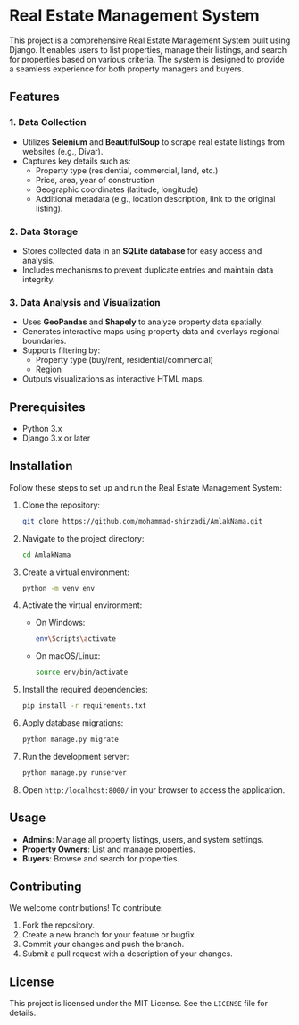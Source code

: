 # Real Estate Management System

This project is a comprehensive Real Estate Management System built using Django. It enables users to list properties, manage their listings, and search for properties based on various criteria. The system is designed to provide a seamless experience for both property managers and buyers.

## Features

### 1. **Data Collection**
- Utilizes **Selenium** and **BeautifulSoup** to scrape real estate listings from websites (e.g., Divar).
- Captures key details such as:
  - Property type (residential, commercial, land, etc.)
  - Price, area, year of construction
  - Geographic coordinates (latitude, longitude)
  - Additional metadata (e.g., location description, link to the original listing).

### 2. **Data Storage**
- Stores collected data in an **SQLite database** for easy access and analysis.
- Includes mechanisms to prevent duplicate entries and maintain data integrity.

### 3. **Data Analysis and Visualization**
- Uses **GeoPandas** and **Shapely** to analyze property data spatially.
- Generates interactive maps using property data and overlays regional boundaries.
- Supports filtering by:
  - Property type (buy/rent, residential/commercial)
  - Region
- Outputs visualizations as interactive HTML maps.


## Prerequisites

- Python 3.x
- Django 3.x or later

## Installation

Follow these steps to set up and run the Real Estate Management System:

1. Clone the repository:
   ```bash
   git clone https://github.com/mohammad-shirzadi/AmlakNama.git
   ```

2. Navigate to the project directory:
   ```bash
   cd AmlakNama
   ```

3. Create a virtual environment:
   ```bash
   python -m venv env
   ```

4. Activate the virtual environment:
   - On Windows:
     ```bash
     env\Scripts\activate
     ```
   - On macOS/Linux:
     ```bash
     source env/bin/activate
     ```

5. Install the required dependencies:
   ```bash
   pip install -r requirements.txt
   ```

6. Apply database migrations:
   ```bash
   python manage.py migrate
   ```

7. Run the development server:
   ```bash
   python manage.py runserver
   ```

8. Open `http:/localhost:8000/` in your browser to access the application.

## Usage

- **Admins**: Manage all property listings, users, and system settings.
- **Property Owners**: List and manage properties.
- **Buyers**: Browse and search for properties.

## Contributing

We welcome contributions! To contribute:

1. Fork the repository.
2. Create a new branch for your feature or bugfix.
3. Commit your changes and push the branch.
4. Submit a pull request with a description of your changes.

## License

This project is licensed under the MIT License. See the `LICENSE` file for details.
